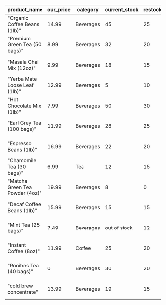 | product_name | our_price | category | current_stock | restock_threshold | date |
| --- | --- | --- | --- | --- | --- |
| "Organic Coffee Beans (1lb)" | 14.99 | Beverages | 45 | 25 | 11-15-2024 |
| "Premium Green Tea (50 bags)" | 8.99 | Beverages | 32 | 20 | 11-10-2024 |
| "Masala Chai Mix (12oz)" | 9.99 | Beverages | 18 | 15 | 11-18-2024 |
| "Yerba Mate Loose Leaf (1lb)" |  12.99 | Beverages | 5 | 10 | 11-01-2024 |
| "Hot Chocolate Mix (1lb)" | 7.99 | Beverages | 50 | 30 | 11-12-2024 |
| "Earl Grey Tea (100 bags)" | 11.99 | Beverages | 28 | 25 | 11-14-2024 |
| "Espresso Beans (1lb)" | 16.99 | Beverages | 22 | 20 | 11-16-2024 |
| "Chamomile Tea (30 bags)" | 6.99 | Tea | 12 | 15 | 11-05-2024 |
| "Matcha Green Tea Powder (4oz)" | 19.99 | Beverages | 8 | 0 | 11-17-2024 |
| "Decaf Coffee Beans (1lb)" | 15.99 | Beverages | 15 | 15 | 11-13-2024 |
| "Mint Tea (25 bags)" | 7.49 | Beverages | out of stock | 12 | 10-30-2024 |
| "Instant Coffee (8oz)" | 11.99 | Coffee | 25 | 20 | 11-19-2024 |
| "Rooibos Tea (40 bags)" | 0 | Beverages | 30 | 20 | 11-08-2024 |
| "cold brew concentrate" | 13.99 | Beverages | 19 | 15 | 11-20-2024 |
